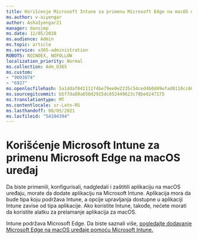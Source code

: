 ```yaml
---
title: Korišćenje Microsoft Intune za primenu Microsoft Edge na macOS uređaj
ms.author: v-aiyengar
author: AshaIyengar21
manager: dansimp
ms.date: 12/05/2020
ms.audience: Admin
ms.topic: article
ms.service: o365-administration
ROBOTS: NOINDEX, NOFOLLOW
localization_priority: Normal
ms.collection: Adm_O365
ms.custom:
- "9003874"
- "6927"
ms.openlocfilehash: 5a1ddaf841111f4be79ee0e2235c54ced4b0d49efad0110cc609441db5b20800
ms.sourcegitcommit: b5f7da89a650d2915dc652449623c78be6247175
ms.translationtype: MT
ms.contentlocale: sr-Latn-RS
ms.lasthandoff: 08/05/2021
ms.locfileid: "54104394"
---
```

# <a name="use-microsoft-intune-to-deploy-microsoft-edge-to-a-macos-device"></a>Korišćenje Microsoft Intune za primenu Microsoft Edge na macOS uređaj

Da biste primenili, konfigurisali, nadgledali i zaštitili aplikaciju na macOS uređaju, morate da dodate aplikaciju na Microsoft Intune. Aplikacija mora da bude tipa koju podržava Intune, a opcije upravljanja dostupne u aplikaciji Intune zavise od tipa aplikacije. Ako koristite Intune, takođe, nećete morati da koristite alatku za prelamanje aplikacija za macOS.

Intune podržava Microsoft Edge. Da biste saznali više, [pogledajte dodavanje Microsoft Edge na macOS uređaje pomoću Microsoft Intune.](https://go.microsoft.com/fwlink/?linkid=2134949)